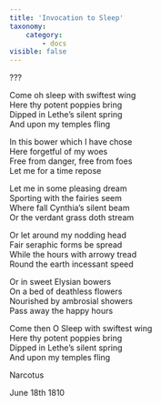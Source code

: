 ```yaml
---
title: 'Invocation to Sleep'
taxonomy:
    category:
        - docs
visible: false
---
```


<div class="author">???</div>

Come oh sleep with swiftest wing  
Here thy potent poppies bring  
Dipped in Lethe’s silent spring  
And upon my temples fling

In this bower which I have chose  
Here forgetful of my woes  
Free from danger, free from foes  
Let me for a time repose

Let me in some pleasing dream  
Sporting with the fairies seem  
Where fall Cynthia’s silent beam  
Or the verdant grass doth stream  

Or let around my nodding head  
Fair seraphic forms be spread  
While the hours with arrowy tread  
Round the earth incessant speed  

Or in sweet Elysian bowers  
On a bed of deathless flowers  
Nourished by ambrosial showers  
Pass away the happy hours  

Come then O Sleep with swiftest wing  
Here thy potent poppies bring  
Dipped in Lethe’s silent spring  
And upon my temples fling

Narcotus

June 18th 1810
